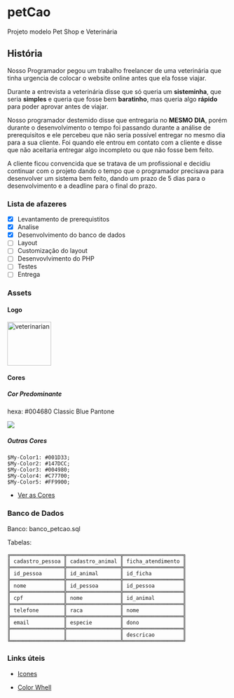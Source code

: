 # petCao
Projeto modelo Pet Shop e Veterinária

## História

Nosso Programador pegou um trabalho freelancer de uma veterinária que tinha urgencia de colocar o website online antes que ela fosse viajar.

Durante a entrevista a veterinária disse que só queria um **sisteminha**, que seria **simples** e queria que fosse bem **baratinho**, mas  queria algo **rápido** para poder aprovar antes de viajar.

Nosso programador destemido disse que entregaria no **MESMO DIA**, porém durante o desenvolvimento o tempo foi passando durante a análise de prerequisitos e ele percebeu que não seria possível entregar no mesmo dia para a sua cliente. Foi quando ele entrou em contato com a cliente e disse que não aceitaria entregar algo incompleto ou que não fosse bem feito.

A cliente ficou convencida que se tratava de um profissional e decidiu continuar com o projeto dando o tempo que o programador precisava para desenvolver um sistema bem feito, dando um prazo de 5 dias para o desenvolvimento e a deadline para o final do prazo.

### Lista de afazeres

- [x] Levantamento de prerequistitos
- [x] Analise
- [x] Desenvolvimento do banco de dados
- [ ] Layout
- [ ] Customização do layout
- [ ] Desenvovlvimento do PHP
- [ ] Testes
- [ ] Entrega

### Assets

#### Logo

<img src="https://user-images.githubusercontent.com/60659583/73879731-c09ce700-483b-11ea-9d27-0fbe63a87835.png" width="100" height="100" alt="veterinarian">

#### Cores

##### Cor Predominante

hexa: #004680 Classic Blue Pantone

<img src="https://user-images.githubusercontent.com/60659583/73768037-1b104780-4757-11ea-8bd4-9a2712b79b8a.png">


##### Outras Cores

```
$My-Color1: #001D33;
$My-Color2: #147DCC;
$My-Color3: #004980;
$My-Color4: #C77700;
$My-Color5: #FF9900;
```
- [Ver as Cores](https://color.adobe.com/pt/My-Color-Theme-color-theme-14286194)


### Banco de Dados

Banco: banco_petcao.sql

Tabelas: 
```
╔═════════════════╦═════════════════╦═══════════════════╗
║ cadastro_pessoa ║ cadastro_animal ║ ficha_atendimento ║
╠═════════════════╬═════════════════╬═══════════════════╣
║ id_pessoa       ║ id_animal       ║ id_ficha          ║
╠═════════════════╬═════════════════╬═══════════════════╣
║ nome            ║ id_pessoa       ║ id_pessoa         ║
╠═════════════════╬═════════════════╬═══════════════════╣
║ cpf             ║ nome            ║ id_animal         ║
╠═════════════════╬═════════════════╬═══════════════════╣
║ telefone        ║ raca            ║ nome              ║
╠═════════════════╬═════════════════╬═══════════════════╣
║ email           ║ especie         ║ dono              ║
╠═════════════════╬═════════════════╬═══════════════════╣
║                 ║                 ║ descricao         ║
╚═════════════════╩═════════════════╩═══════════════════╝
```

### Links úteis


- [Icones](https://www.svgrepo.com/svg/242929/veterinarian)

- [Color Whell](https://color.adobe.com/pt/create/color-wheel/)






